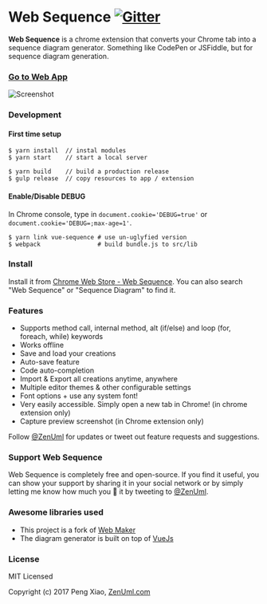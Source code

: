 Web Sequence  [![Gitter](https://badges.gitter.im/zenuml/Lobby.svg)](https://gitter.im/zenuml/Lobby?utm_source=badge&utm_medium=badge&utm_campaign=pr-badge)
======

**Web Sequence** is a chrome extension that converts your Chrome tab into a sequence diagram generator. Something like CodePen or JSFiddle, but for sequence diagram generation.

### [Go to Web App](https://app.zenuml.com)

![Screenshot](/screenshots/ss1.png)

### Development

#### First time setup

````
$ yarn install  // instal modules
$ yarn start    // start a local server

$ yarn build    // build a production release
$ gulp release  // copy resources to app / extension
````

#### Enable/Disable DEBUG

In Chrome console, type in `document.cookie='DEBUG=true'` or `document.cookie='DEBUG=;max-age=1'`.

````
$ yarn link vue-sequence # use un-uglyfied version
$ webpack                # build bundle.js to src/lib
````

### Install
Install it from [Chrome Web Store - Web Sequence](https://chrome.google.com/webstore/detail/web-sequence/kcpganeflmhffnlofpdmcjklmdpbbmef). You can also search "Web Sequence" or "Sequence Diagram" to find it.

### Features

* Supports method call, internal method, alt (if/else) and loop (for, foreach, while) keywords
* Works offline
* Save and load your creations
* Auto-save feature
* Code auto-completion
* Import & Export all creations anytime, anywhere
* Multiple editor themes & other configurable settings
* Font options + use any system font!
* Very easily accessible. Simply open a new tab in Chrome! (in chrome extension only)
* Capture preview screenshot (in Chrome extension only)

Follow [@ZenUml](https://twitter.com/intent/follow?screen_name=ZenUml) for updates or tweet out feature requests and suggestions.

### Support Web Sequence

Web Sequence is completely free and open-source. If you find it useful, you can show your support by sharing it in your social network or by simply letting me know how much you 💖 it by tweeting to [@ZenUml](https://twitter.com/ZenUml).

### Awesome libraries used

* This project is a fork of [Web Maker](https://github.com/chinchang/web-maker)
* The diagram generator is built on top of [VueJs](https://vuejs.org/)

### License

MIT Licensed

Copyright (c) 2017 Peng Xiao, [ZenUml.com](http://ZenUml.com)
